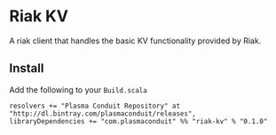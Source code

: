 Riak KV
=======

A riak client that handles the basic KV functionality provided by Riak.

Install
-------

Add the following to your `Build.scala`
```
resolvers += "Plasma Conduit Repository" at "http://dl.bintray.com/plasmaconduit/releases",
libraryDependencies += "com.plasmaconduit" %% "riak-kv" % "0.1.0"
```
